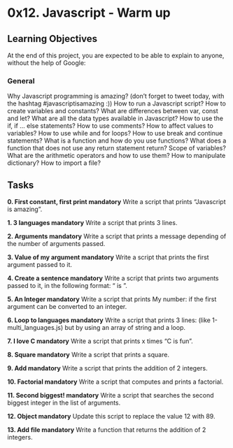 # 0x12. Javascript - Warm up

## Learning Objectives
At the end of this project, you are expected to be able to explain to anyone, without the help of Google:

### General

Why Javascript programming is amazing? (don’t forget to tweet today, with the hashtag #javascriptisamazing :))
How to run a Javascript script?
How to create variables and constants?
What are differences between var, const and let?
What are all the data types available in Javascript?
How to use the if, if ... else statements?
How to use comments?
How to affect values to variables?
How to use while and for loops?
How to use break and continue statements?
What is a function and how do you use functions?
What does a function that does not use any return statement return?
Scope of variables?
What are the arithmetic operators and how to use them?
How to manipulate dictionary?
How to import a file?


## Tasks

**0. First constant, first print mandatory**
Write a script that prints “Javascript is amazing”.

**1. 3 languages mandatory**
Write a script that prints 3 lines.

**2. Arguments   mandatory**
Write a script that prints a message depending of the number of arguments passed.

**3. Value of my argument   mandatory**
Write a script that prints the first argument passed to it.

**4. Create a sentence   mandatory**
Write a script that prints two arguments passed to it, in the following format: “ is ”.

**5. An Integer   mandatory**
Write a script that prints My number: <first argument converted in integer> if the first argument can be converted to an integer.

**6. Loop to languages   mandatory**
Write a script that prints 3 lines: (like 1-multi_languages.js) but by using an array of string and a loop.

**7. I love C   mandatory**
Write a script that prints x times “C is fun”.

**8. Square   mandatory**
Write a script that prints a square.

**9. Add   mandatory**
Write a script that prints the addition of 2 integers.

**10. Factorial   mandatory**
Write a script that computes and prints a factorial.

**11. Second biggest!   mandatory**
Write a script that searches the second biggest integer in the list of arguments.

**12. Object   mandatory**
Update this script to replace the value 12 with 89.

**13. Add file    mandatory**
Write a function that returns the addition of 2 integers.
